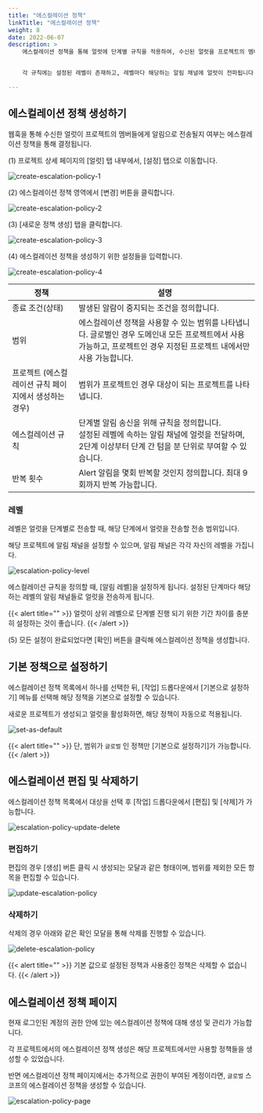 ```yaml
---
title: "에스컬레이션 정책"
linkTitle: "에스컬레이션 정책"
weight: 8
date: 2022-06-07
description: >
    에스컬레이션 정책을 통해 얼럿에 단계별 규칙을 적용하여, 수신된 얼럿을 프로젝트의 멤버들에게 효과적으로 전달합니다.


    각 규칙에는 설정된 레벨이 존재하고, 레벨마다 해당하는 알림 채널에 얼럿이 전파됩니다.

---
```


## 에스컬레이션 정책 생성하기

웹훅을 통해 수신한 얼럿이 프로젝트의 멤버들에게 알림으로 전송될지 여부는 에스컬레이션 정책을 통해 결정됩니다.

(1) 프로젝트 상세 페이지의 [얼럿] 탭 내부에서, [설정] 탭으로 이동합니다.

![create-escalation-policy-1](/ko/docs/guides/alert-manager/escalation-policy-img/create-escalation-policy-1.png)


(2) 에스컬레이션 정책 영역에서 [변경] 버튼을 클릭합니다.

![create-escalation-policy-2](/ko/docs/guides/alert-manager/escalation-policy-img/create-escalation-policy-2.png)

(3) [새로운 정책 생성] 탭을 클릭합니다.

![create-escalation-policy-3](/ko/docs/guides/alert-manager/escalation-policy-img/create-escalation-policy-3.png)

(4) 에스컬레이션 정책을 생성하기 위한 설정들을 입력합니다.

![create-escalation-policy-4](/ko/docs/guides/alert-manager/escalation-policy-img/create-escalation-policy-4.png)

| 정책                             | 설명                                                                                              |
|--------------------------------|-------------------------------------------------------------------------------------------------|
| 종료 조건(상태)                      | 발생된 알람이 중지되는 조건을 정의합니다.                                                                         |
| 범위                             | 에스컬레이션 정책을 사용할 수 있는 범위를 나타냅니다. 글로벌인 경우 도메인내 모든 프로젝트에서 사용 가능하고, 프로젝트인 경우 지정된 프로젝트 내에서만 사용 가능합니다. |
| 프로젝트 (에스컬레이션 규칙 페이지에서 생성하는 경우) | 범위가 프로젝트인 경우 대상이 되는 프로젝트를 나타냅니다.                                                                |
| 에스컬레이션 규칙                      | 단계별 알림 송신을 위해 규칙을 정의합니다. <br/>설정된 레벨에 속하는 알림 채널에 얼럿을 전달하며, 2단계 이상부터 단계 간 텀을 분 단위로 부여할 수 있습니다.   |
| 반복 횟수                          | Alert 알림을 몇회 반복할 것인지 정의합니다. 최대 9회까지 반복 가능합니다.                                                   |

### 레벨

레벨은 얼럿을 단계별로 전송할 때, 해당 단계에서 얼럿을 전송할 전송 범위입니다.

해당 프로젝트에 알림 채널을 설정할 수 있으며, 알림 채널은 각각 자신의 레벨을 가집니다.

![escalation-policy-level](/ko/docs/guides/alert-manager/escalation-policy-img/escalation-policy-level.png)

에스컬레이션 규칙을 정의할 때, [알림 레벨]을 설정하게 됩니다. 설정된 단계마다 해당하는 레벨의 알림 채널들로 얼럿을 전송하게 됩니다.

{{< alert title="" >}}
얼럿이 상위 레벨으로 단계별 진행 되기 위한 기간 차이를 충분히 설정하는 것이 좋습니다.
{{< /alert >}}

(5) 모든 설정이 완료되었다면 [확인] 버튼을 클릭해 에스컬레이션 정책을 생성합니다.

## 기본 정책으로 설정하기

에스컬레이션 정책 목록에서 하나를 선택한 뒤, [작업] 드롭다운에서 [기본으로 설정하기] 메뉴를 선택해 해당 정책을 기본으로 설정할 수 있습니다.

새로운 프로젝트가 생성되고 얼럿을 활성화하면, 해당 정책이 자동으로 적용됩니다.

![set-as-default](/ko/docs/guides/alert-manager/escalation-policy-img/set-as-default.png)

{{< alert title="" >}}
단, 범위가 `글로벌` 인 정책만 [기본으로 설정하기]가 가능합니다.
{{< /alert >}}



## 에스컬레이션 편집 및 삭제하기

에스컬레이션 정책 목록에서 대상을 선택 후 [작업] 드롭다운에서 [편집] 및 [삭제]가 가능합니다.

![escalation-policy-update-delete](/ko/docs/guides/alert-manager/escalation-policy-img/escalation-policy-update-delete.png)

### 편집하기

편집의 경우 [생성] 버튼 클릭 시 생성되는 모달과 같은 형태이며, 범위를 제외한 모든 항목을 편집할 수 있습니다.

![update-escalation-policy](/ko/docs/guides/alert-manager/escalation-policy-img/update-escalation-policy.png)

### 삭제하기

삭제의 경우 아래와 같은 확인 모달을 통해 삭제를 진행할 수 있습니다.

![delete-escalation-policy](/ko/docs/guides/alert-manager/escalation-policy-img/delete-escalation-policy.png)

{{< alert title="" >}}
기본 값으로 설정된 정책과 사용중인 정책은 삭제할 수 없습니다.
{{< /alert >}}


## 에스컬레이션 정책 페이지

현재 로그인된 계정의 권한 안에 있는 에스컬레이션 정책에 대해 생성 및 관리가 가능합니다.

각 프로젝트에서의 에스컬레이션 정책 생성은 해당 프로젝트에서만 사용할 정책들을 생성할 수 있었습니다.

반면 에스컬레이션 정책 페이지에서는 추가적으로 권한이 부여된 계정이라면, `글로벌` 스코프의 에스컬레이션 정책을 생성할 수 있습니다.

![escalation-policy-page](/ko/docs/guides/alert-manager/escalation-policy-img/escalation-policy-page.png)

